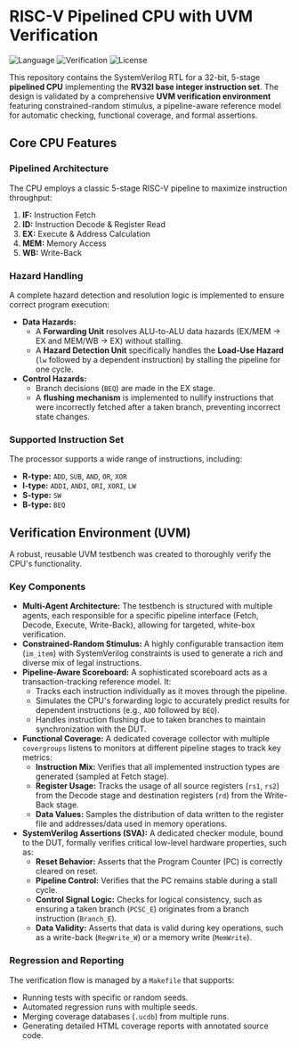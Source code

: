 # RISC-V Pipelined CPU with UVM Verification

![Language](https://img.shields.io/badge/Language-SystemVerilog-blue.svg)
![Verification](https://img.shields.io/badge/Verification-UVM-green.svg)
![License](https://img.shields.io/badge/License-MIT-yellow.svg)

This repository contains the SystemVerilog RTL for a 32-bit, 5-stage **pipelined CPU** implementing the **RV32I base integer instruction set**. The design is validated by a comprehensive **UVM verification environment** featuring constrained-random stimulus, a pipeline-aware reference model for automatic checking, functional coverage, and formal assertions.

## Core CPU Features

### Pipelined Architecture
The CPU employs a classic 5-stage RISC-V pipeline to maximize instruction throughput:
1.  **IF:** Instruction Fetch
2.  **ID:** Instruction Decode & Register Read
3.  **EX:** Execute & Address Calculation
4.  **MEM:** Memory Access
5.  **WB:** Write-Back

### Hazard Handling
A complete hazard detection and resolution logic is implemented to ensure correct program execution:
* **Data Hazards:**
    * A **Forwarding Unit** resolves ALU-to-ALU data hazards (EX/MEM -> EX and MEM/WB -> EX) without stalling.
    * A **Hazard Detection Unit** specifically handles the **Load-Use Hazard** (`lw` followed by a dependent instruction) by stalling the pipeline for one cycle.
* **Control Hazards:**
    * Branch decisions (`BEQ`) are made in the EX stage.
    * A **flushing mechanism** is implemented to nullify instructions that were incorrectly fetched after a taken branch, preventing incorrect state changes.

### Supported Instruction Set
The processor supports a wide range of instructions, including:
* **R-type:** `ADD`, `SUB`, `AND`, `OR`, `XOR`
* **I-type:** `ADDI`, `ANDI`, `ORI`, `XORI`, `LW`
* **S-type:** `SW`
* **B-type:** `BEQ`

## Verification Environment (UVM)

A robust, reusable UVM testbench was created to thoroughly verify the CPU's functionality.

### Key Components
* **Multi-Agent Architecture:** The testbench is structured with multiple agents, each responsible for a specific pipeline interface (Fetch, Decode, Execute, Write-Back), allowing for targeted, white-box verification.
* **Constrained-Random Stimulus:** A highly configurable transaction item (`im_item`) with SystemVerilog constraints is used to generate a rich and diverse mix of legal instructions.
* **Pipeline-Aware Scoreboard:** A sophisticated scoreboard acts as a transaction-tracking reference model. It:
    * Tracks each instruction individually as it moves through the pipeline.
    * Simulates the CPU's forwarding logic to accurately predict results for dependent instructions (e.g., `ADD` followed by `BEQ`).
    * Handles instruction flushing due to taken branches to maintain synchronization with the DUT.
* **Functional Coverage:** A dedicated coverage collector with multiple `covergroups` listens to monitors at different pipeline stages to track key metrics:
    * **Instruction Mix:** Verifies that all implemented instruction types are generated (sampled at Fetch stage).
    * **Register Usage:** Tracks the usage of all source registers (`rs1`, `rs2`) from the Decode stage and destination registers (`rd`) from the Write-Back stage.
    * **Data Values:** Samples the distribution of data written to the register file and addresses/data used in memory operations.
* **SystemVerilog Assertions (SVA):** A dedicated checker module, bound to the DUT, formally verifies critical low-level hardware properties, such as:
    * **Reset Behavior:** Asserts that the Program Counter (PC) is correctly cleared on reset.
    * **Pipeline Control:** Verifies that the PC remains stable during a stall cycle.
    * **Control Signal Logic:** Checks for logical consistency, such as ensuring a taken branch (`PCSC_E`) originates from a branch instruction (`Branch_E`).
    * **Data Validity:** Asserts that data is valid during key operations, such as a write-back (`RegWrite_W`) or a memory write (`MemWrite`).

### Regression and Reporting

The verification flow is managed by a `Makefile` that supports:
* Running tests with specific or random seeds.
* Automated regression runs with multiple seeds.
* Merging coverage databases (`.ucdb`) from multiple runs.
* Generating detailed HTML coverage reports with annotated source code.
